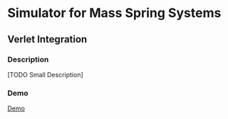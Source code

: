# Simulator for Mass Spring Systems

## Verlet Integration

### Description
[TODO Small Description]

### Demo
[Demo](./verlet-integration/verlet.html)